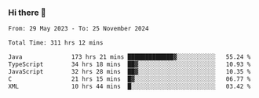 ### Hi there 👋

<!--START_SECTION:waka-->

```txt
From: 29 May 2023 - To: 25 November 2024

Total Time: 311 hrs 12 mins

Java              173 hrs 21 mins █████████████▓░░░░░░░░░░░   55.24 %
TypeScript        34 hrs 18 mins  ██▓░░░░░░░░░░░░░░░░░░░░░░   10.93 %
JavaScript        32 hrs 28 mins  ██▓░░░░░░░░░░░░░░░░░░░░░░   10.35 %
C                 21 hrs 15 mins  █▓░░░░░░░░░░░░░░░░░░░░░░░   06.77 %
XML               10 hrs 44 mins  █░░░░░░░░░░░░░░░░░░░░░░░░   03.42 %
```

<!--END_SECTION:waka-->
<!--
**the-beef-calculator/the-beef-calculator** is a ✨ _special_ ✨ repository because its `README.md` (this file) appears on your GitHub profile.

Here are some ideas to get you started:

- 🔭 I’m currently working on ...
- 🌱 I’m currently learning ...
- 👯 I’m looking to collaborate on ...
- 🤔 I’m looking for help with ...
- 💬 Ask me about ...
- 📫 How to reach me: ...
- 😄 Pronouns: ...
- ⚡ Fun fact: ...
-->
